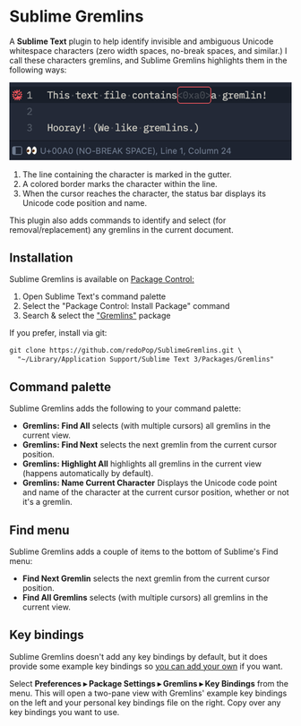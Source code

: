 # Sublime Gremlins
A **Sublime Text** plugin to help identify invisible and ambiguous Unicode whitespace characters (zero width spaces, no-break spaces, and similar.) I call these characters gremlins, and Sublime Gremlins highlights them in the following ways:

![Screenshot of Sublime Gremlins](doc-images/screenshot.png)

1. The line containing the character is marked in the gutter.
2. A colored border marks the character within the line.
3. When the cursor reaches the character, the status bar displays its Unicode code position and name.

This plugin also adds commands to identify and select (for removal/replacement) any gremlins in the current document.

## Installation
Sublime Gremlins is available on [Package Control:](https://packagecontrol.io/)

1. Open Sublime Text's command palette
2. Select the "Package Control: Install Package" command
3. Search & select the ["Gremlins"](https://packagecontrol.io/packages/Gremlins) package

If you prefer, install via git:
```
git clone https://github.com/redoPop/SublimeGremlins.git \
  "~/Library/Application Support/Sublime Text 3/Packages/Gremlins"
```

## Command palette
Sublime Gremlins adds the following to your command palette:

* **Gremlins: Find All** selects (with multiple cursors) all gremlins in the current view.
* **Gremlins: Find Next** selects the next gremlin from the current cursor position.
* **Gremlins: Highlight All** highlights all gremlins in the current view (happens automatically by default).
* **Gremlins: Name Current Character** Displays the Unicode code point and name of the character at the current cursor position, whether or not it's a gremlin.

## Find menu
Sublime Gremlins adds a couple of items to the bottom of Sublime's Find menu:

* **Find Next Gremlin** selects the next gremlin from the current cursor position.
* **Find All Gremlins** selects (with multiple cursors) all gremlins in the current view.

## Key bindings
Sublime Gremlins doesn't add any key bindings by default, but it does provide some example key bindings so [you can add your own](http://docs.sublimetext.info/en/latest/reference/key_bindings.html) if you want.

Select **Preferences ▸ Package Settings ▸ Gremlins ▸ Key Bindings** from the menu. This will open a two-pane view with Gremlins' example key bindings on the left and your personal key bindings file on the right. Copy over any key bindings you want to use.
